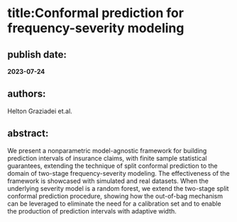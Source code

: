 # title:**Conformal prediction for frequency-severity modeling**  ## publish date: **2023-07-24** ## authors:   Helton Graziadei et.al. ## abstract:   We present a nonparametric model-agnostic framework for building prediction intervals of insurance claims, with finite sample statistical guarantees, extending the technique of split conformal prediction to the domain of two-stage frequency-severity modeling. The effectiveness of the framework is showcased with simulated and real datasets. When the underlying severity model is a random forest, we extend the two-stage split conformal prediction procedure, showing how the out-of-bag mechanism can be leveraged to eliminate the need for a calibration set and to enable the production of prediction intervals with adaptive width. 